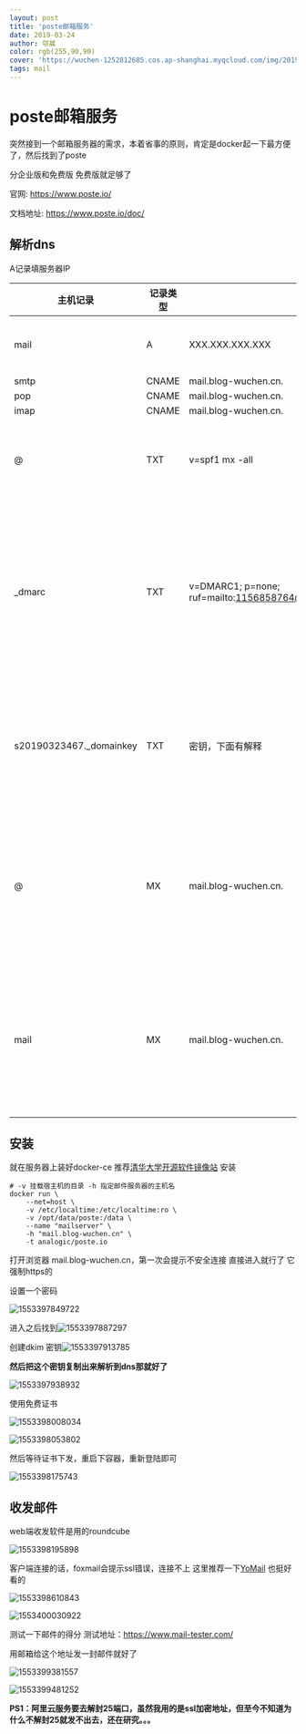 ```yaml
---
layout: post
title: 'poste邮箱服务'
date: 2019-03-24
author: 邬晨
color: rgb(255,90,90)
cover: 'https://wuchen-1252812685.cos.ap-shanghai.myqcloud.com/img/2019-03-24/th.jpg'
tags: mail
---
```


# poste邮箱服务

突然接到一个邮箱服务器的需求，本着省事的原则，肯定是docker起一下最方便了，然后找到了poste

分企业版和免费版 免费版就足够了

官网: <https://www.poste.io/>

文档地址: <https://www.poste.io/doc/>



## 解析dns

A记录填服务器IP

| 主机记录                | 记录类型 | 记录值                                                       | 备注                                            |
| ----------------------- | -------- | ------------------------------------------------------------ | ----------------------------------------------- |
| mail                    | A        | XXX.XXX.XXX.XXX                                              | 解析到邮件服务器                                |
| smtp                    | CNAME    | mail.blog-wuchen.cn.                                         |                                                 |
| pop                     | CNAME    | mail.blog-wuchen.cn.                                         |                                                 |
| imap                    | CNAME    | mail.blog-wuchen.cn.                                         |                                                 |
| @                       | TXT      | v=spf1 mx -all                                               | 只允许mx地址发邮件                              |
| _dmarc                  | TXT      | v=DMARC1; p=none; ruf=mailto:1156858764@qq.com;rua=mailto:1156858764@qq.com | 验证邮件签名,识别并拦截伪造邮件，发送到指定邮箱 |
| s20190323467._domainkey | TXT      | 密钥，下面有解释                                             | 验证邮件签名,识别并拦截钓鱼邮件                 |
| @                       | MX       | mail.blog-wuchen.cn.                                         | 用于指定负责处理发往收件人域名的邮件服务器      |
| mail                    | MX       | mail.blog-wuchen.cn.                                         | 用于指定负责处理发往收件人域名的邮件服务器      |

## 安装

就在服务器上装好docker-ce 推荐[清华大学开源软件镜像站](<https://mirrors.tuna.tsinghua.edu.cn/help/docker-ce/>) 安装

```shell
# -v 挂载宿主机的目录 -h 指定邮件服务器的主机名
docker run \
    --net=host \
    -v /etc/localtime:/etc/localtime:ro \
    -v /opt/data/poste:/data \
    --name "mailserver" \
    -h "mail.blog-wuchen.cn" \
    -t analogic/poste.io
```

打开浏览器 mail.blog-wuchen.cn，第一次会提示不安全连接 直接进入就行了 它强制https的

设置一个密码

![1553397849722](https://wuchen-1252812685.cos.ap-shanghai.myqcloud.com/img/2019-03-24/1553397849722.png)

进入之后找到![1553397887297](https://wuchen-1252812685.cos.ap-shanghai.myqcloud.com/img/2019-03-24/1553397887297.png)

创建dkim 密钥![1553397913785](https://wuchen-1252812685.cos.ap-shanghai.myqcloud.com/img/2019-03-24/1553397913785.png)

**然后把这个密钥复制出来解析到dns那就好了**

![1553397938932](https://wuchen-1252812685.cos.ap-shanghai.myqcloud.com/img/2019-03-24/1553397938932.png)

使用免费证书

![1553398008034](https://wuchen-1252812685.cos.ap-shanghai.myqcloud.com/img/2019-03-24/1553398008034.png)

![1553398053802](https://wuchen-1252812685.cos.ap-shanghai.myqcloud.com/img/2019-03-24/1553398053802.png)

然后等待证书下发，重启下容器，重新登陆即可

![1553398175743](https://wuchen-1252812685.cos.ap-shanghai.myqcloud.com/img/2019-03-24/1553398175743.png)

## 收发邮件

web端收发软件是用的roundcube

![1553398195898](https://wuchen-1252812685.cos.ap-shanghai.myqcloud.com/img/2019-03-24/1553398195898.png)

客户端连接的话，foxmail会提示ssl错误，连接不上 这里推荐一下[YoMail](<http://www.nextechat.com/>) 也挺好看的

![1553398610843](https://wuchen-1252812685.cos.ap-shanghai.myqcloud.com/img/2019-03-24/1553398610843.png)

![1553400030922](https://wuchen-1252812685.cos.ap-shanghai.myqcloud.com/img/2019-03-24/1553400030922.png)

测试一下邮件的得分 测试地址：<https://www.mail-tester.com/>

用邮箱给这个地址发一封邮件就好了

![1553399381557](https://wuchen-1252812685.cos.ap-shanghai.myqcloud.com/img/2019-03-24/1553399381557.png)

![1553399481252](https://wuchen-1252812685.cos.ap-shanghai.myqcloud.com/img/2019-03-24/1553399481252.png)



**PS1：阿里云服务要去解封25端口，虽然我用的是ssl加密地址，但至今不知道为什么不解封25就发不出去，还在研究。。。**

